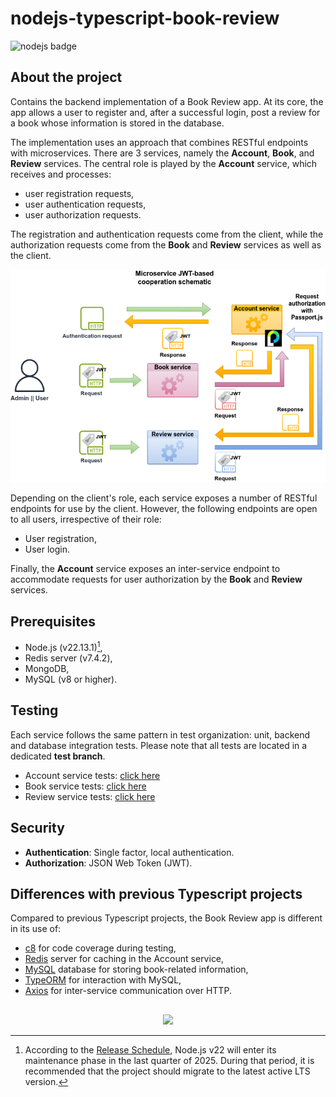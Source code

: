 # nodejs-typescript-book-review

![nodejs badge](https://img.shields.io/badge/demo_app-blue)

## About the project

Contains the backend implementation of a Book Review app. At its core, the app allows a user to register and, after a successful login, post a review for a book whose information is stored in the database.

The implementation uses an approach that combines RESTful endpoints with microservices. There are 3 services, namely the **Account**, **Book**, and **Review** services. The central role is played by the **Account** service, which receives and processes:

- user registration requests,
- user authentication requests,
- user authorization requests.

The registration and authentication requests come from the client, while the authorization requests come from the **Book** and **Review** services as well as the client.

![Book review schematic](./img/book_review_schematic.png)

Depending on the client's role, each service exposes a number of RESTful endpoints for use by the client. However, the following endpoints are open to all users, irrespective of their role:

- User registration,
- User login.

Finally, the **Account** service exposes an inter-service endpoint to accommodate requests for user authorization by the **Book** and **Review** services.

## Prerequisites

- Node.js (v22.13.1)[^1],
- Redis server (v7.4.2),
- MongoDB,
- MySQL (v8 or higher).

## Testing

Each service follows the same pattern in test organization: unit, backend and database integration tests. Please note that all tests are located in a dedicated **test branch**.

- Account service tests: [click here](https://github.com/geozi/nodejs-typescript-book-review/tree/test/services/account-service/tests)
- Book service tests: [click here](https://github.com/geozi/nodejs-typescript-book-review/tree/test/services/book-service/tests)
- Review service tests: [click here](https://github.com/geozi/nodejs-typescript-book-review/tree/test/services/review-service/tests)

## Security

- **Authentication**: Single factor, local authentication.
- **Authorization**: JSON Web Token (JWT).

## Differences with previous Typescript projects

Compared to previous Typescript projects, the Book Review app is different in its use of:

- [c8](https://www.npmjs.com/package/c8) for code coverage during testing,
- [Redis](https://redis.io/) server for caching in the Account service,
- [MySQL](https://www.mysql.com/) database for storing book-related information,
- [TypeORM](https://typeorm.io/) for interaction with MySQL,
- [Axios](https://axios-http.com/docs/intro) for inter-service communication over HTTP.

##

[^1]: According to the [Release Schedule](https://nodejs.org/en/about/previous-releases), Node.js v22 will enter its maintenance phase in the last quarter of 2025. During that period, it is recommended that the project should migrate to the latest active LTS version.

<p align="center">
        <a href="https://github.com/LelouchFR/skill-icons">
        <img src="https://go-skill-icons.vercel.app/api/icons?i=vscode,nodejs,typescript,express,mocha,mongoose,typeorm,mongo,mysql,redis"/>
      </a>
</p>
